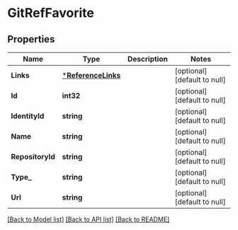 # GitRefFavorite

## Properties
Name | Type | Description | Notes
------------ | ------------- | ------------- | -------------
**Links** | [***ReferenceLinks**](ReferenceLinks.md) |  | [optional] [default to null]
**Id** | **int32** |  | [optional] [default to null]
**IdentityId** | **string** |  | [optional] [default to null]
**Name** | **string** |  | [optional] [default to null]
**RepositoryId** | **string** |  | [optional] [default to null]
**Type_** | **string** |  | [optional] [default to null]
**Url** | **string** |  | [optional] [default to null]

[[Back to Model list]](../README.md#documentation-for-models) [[Back to API list]](../README.md#documentation-for-api-endpoints) [[Back to README]](../README.md)


